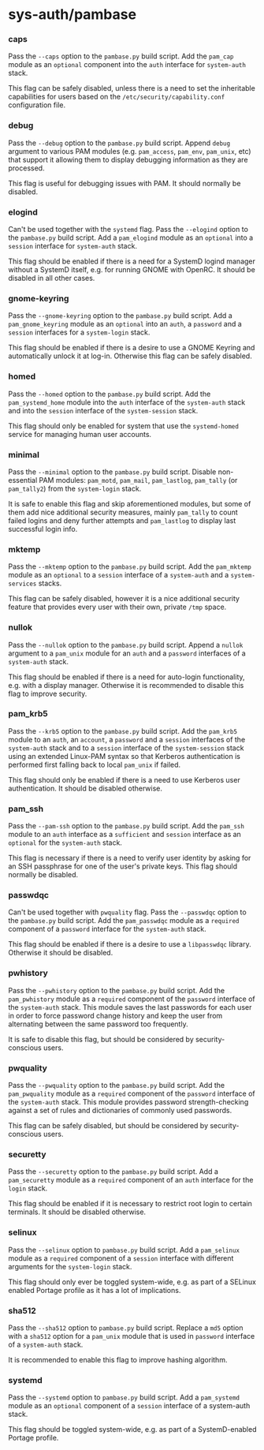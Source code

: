 # sys-auth/pambase

### caps
Pass the `--caps` option to the `pambase.py` build script. Add the `pam_cap` module as an `optional` component into the `auth` interface for `system-auth` stack.

This flag can be safely disabled, unless there is a need to set the inheritable capabilities for users based on the `/etc/security/capability.conf` configuration file.

### debug
Pass the `--debug` option to the `pambase.py` build script. Append `debug` argument to various PAM modules (e.g. `pam_access`, `pam_env`, `pam_unix`, etc) that support it allowing them to display debugging information as they are processed.

This flag is useful for debugging issues with PAM. It should normally be disabled.

### elogind
Can't be used together with the `systemd` flag. Pass the `--elogind` option to the `pambase.py` build script. Add a `pam_elogind` module as an `optional` into a `session` interface for `system-auth` stack.

This flag should be enabled if there is a need for a SystemD logind manager without a SystemD itself, e.g. for running GNOME with OpenRC. It should be disabled in all other cases.

### gnome-keyring
Pass the `--gnome-keyring` option to the `pambase.py` build script. Add a `pam_gnome_keyring` module as an `optional` into an `auth`, a `password` and a `session` interfaces for a `system-login` stack.

This flag should be enabled if there is a desire to use a GNOME Keyring and automatically unlock it at log-in. Otherwise this flag can be safely disabled.

### homed
Pass the `--homed` option to the `pambase.py` build script. Add the `pam_systemd_home` module into the `auth` interface of the `system-auth` stack and into the `session` interface of the `system-session` stack.

This flag should only be enabled for system that use the `systemd-homed` service for managing human user accounts.

### minimal
Pass the `--minimal` option to the `pambase.py` build script. Disable non-essential PAM modules: `pam_motd`, `pam_mail`, `pam_lastlog`, `pam_tally` (or `pam_tally2`) from the `system-login` stack.

It is safe to enable this flag and skip aforementioned modules, but some of them add nice additional security measures, mainly `pam_tally` to count failed logins and deny further attempts and `pam_lastlog` to display last successful login info.

### mktemp
Pass the `--mktemp` option to the `pambase.py` build script. Add the `pam_mktemp` module as an `optional` to a `session` interface of a `system-auth` and a `system-services` stacks.

This flag can be safely disabled, however it is a nice additional security feature that provides every user with their own, private `/tmp` space.

### nullok
Pass the `--nullok` option to the `pambase.py` build script. Append a `nullok` argument to a `pam_unix` module for an `auth` and a `password` interfaces of a `system-auth` stack.

This flag should be enabled if there is a need for auto-login functionality, e.g. with a display manager. Otherwise it is recommended to disable this flag to improve security.

### pam_krb5
Pass the `--krb5` option to the `pambase.py` build script. Add the `pam_krb5` module to an `auth`, an `account`, a `password` and a `session` interfaces of the `system-auth` stack and to a `session` interface of the `system-session` stack using an extended Linux-PAM syntax so that Kerberos authentication is performed first falling back to local `pam_unix` if failed.

This flag should only be enabled if there is a need to use Kerberos user authentication. It should be disabled otherwise.

### pam_ssh
Pass the `--pam-ssh` option to the `pambase.py` build script. Add the `pam_ssh` module to an `auth` interface as a `sufficient` and `session` interface as an `optional` for the `system-auth` stack.

This flag is necessary if there is a need to verify user identity by asking for an SSH passphrase for one of the user's private keys. This flag should normally be disabled.

### passwdqc
Can't be used together with `pwquality` flag. Pass the `--passwdqc` option to the `pambase.py` build script. Add the `pam_passwdqc` module as a `required` component of a `password` interface for the `system-auth` stack.

This flag should be enabled if there is a desire to use a `libpasswdqc` library. Otherwise it should be disabled.

### pwhistory
Pass the `--pwhistory` option to the `pambase.py` build script. Add the `pam_pwhistory` module as a `required` component of the `password` interface of the `system-auth` stack. This module saves the last passwords for each user in order to force password change history and keep the user from alternating between the same password too frequently.

It is safe to disable this flag, but should be considered by security-conscious users.

### pwquality
Pass the `--pwquality` option to the `pambase.py` build script. Add the `pam_pwquality` module as a `required` component of the `password` interface of the `system-auth` stack. This module provides password strength-checking against a set of rules and dictionaries of commonly used passwords.

This flag can be safely disabled, but should be considered by security-conscious users.

### securetty
Pass the `--securetty` option to the `pambase.py` build script. Add a `pam_securetty` module as a `required` component of an `auth` interface for the `login` stack.

This flag should be enabled if it is necessary to restrict root login to certain terminals. It should be disabled otherwise.

### selinux
Pass the `--selinux` option to `pambase.py` build script. Add a `pam_selinux` module as a `required` component of a `session` interface with different arguments for the `system-login` stack.

This flag should only ever be toggled system-wide, e.g. as part of a SELinux enabled Portage profile as it has a lot of implications.

### sha512
Pass the `--sha512` option to `pambase.py` build script. Replace a `md5` option with a `sha512` option for a `pam_unix` module that is used in `password` interface of a `system-auth` stack.

It is recommended to enable this flag to improve hashing algorithm.

### systemd
Pass the `--systemd` option to `pambase.py` build script. Add a `pam_systemd` module as an `optional` component of a `session` interface of a system-auth stack.

This flag should be toggled system-wide, e.g. as part of a SystemD-enabled Portage profile.
